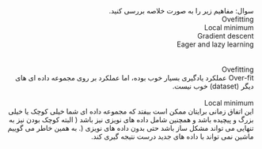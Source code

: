 <div dir="rtl">
سوال: مفاهیم زیر را به صورت خلاصه بررسی کنید.
<br/>  
Ovefitting
<br/>
Local minimum
<br/>
Gradient descent
<br/>
Eager and lazy learning
</div>
<br/>
<div dir="rtl">  
<br/>  
Ovefitting
<br/>
Over-fit عملکرد یادگیری بسیار خوب بوده، اما عملکرد بر روی مجموعه داده ای های دیگر (dataset) خوب نیست.
<div/>
<br/>
<div dir="rtl"> 
 Local minimum
<br/>
این اتفاق زمانی برایتان ممکن است بیفتد که مجموعه داده ای شما خیلی کوچک یا خیلی بزرگ و پیچیده باشد و همچنین شامل داده های نویزی نیز باشد ( البته کوچک بودن نیز به تنهایی می تواند مشکل ساز باشد حتی بدون داده های نویزی (. به همین خاطر می گوییم ماشین نمی تواند با داده های جدید درست نتیجه گیری کند.
<div/>
<br/>